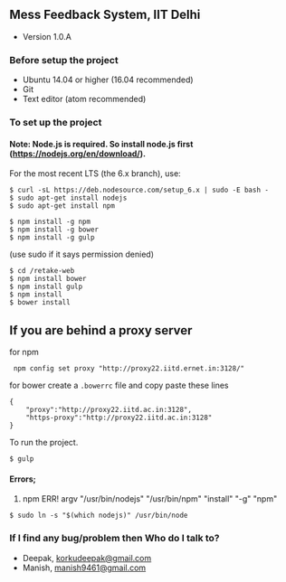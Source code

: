 ## Mess Feedback System, IIT Delhi ##

* Version 1.0.A
### Before setup the project ###
* Ubuntu 14.04 or higher (16.04 recommended)
* Git
* Text editor (atom recommended)

### To set up the project ###

#### Note: Node.js is required. So install node.js first (https://nodejs.org/en/download/). ####

For the most recent LTS (the 6.x branch), use:

```
$ curl -sL https://deb.nodesource.com/setup_6.x | sudo -E bash -
$ sudo apt-get install nodejs
$ sudo apt-get install npm
```


```
$ npm install -g npm
$ npm install -g bower
$ npm install -g gulp
```
 (use sudo if it says permission denied)



```
$ cd /retake-web
$ npm install bower
$ npm install gulp
$ npm install
$ bower install
```
## If you are behind a proxy server ##
for npm

```
 npm config set proxy "http://proxy22.iitd.ernet.in:3128/"
```
for bower create a `.bowerrc` file and copy paste these lines

```
{
    "proxy":"http://proxy22.iitd.ac.in:3128",
    "https-proxy":"http://proxy22.iitd.ac.in:3128"
}
```

To run the project.


```
$ gulp
```

#### Errors; ####

1. npm ERR! argv "/usr/bin/nodejs" "/usr/bin/npm" "install" "-g" "npm"

```
$ sudo ln -s "$(which nodejs)" /usr/bin/node
```


### If I find any bug/problem then Who do I talk to? ###

* Deepak, korkudeepak@gmail.com
* Manish, manish9461@gmail.com
